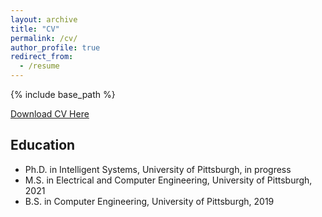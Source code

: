 ```yaml
---
layout: archive
title: "CV"
permalink: /cv/
author_profile: true
redirect_from:
  - /resume
---
```


{% include base_path %}

[Download CV Here](http://krbuettner.github.io/files/buettner_cv_march2024.pdf)

## Education

* Ph.D. in Intelligent Systems, University of Pittsburgh, in progress
* M.S. in Electrical and Computer Engineering, University of Pittsburgh, 2021
* B.S. in Computer Engineering, University of Pittsburgh, 2019



